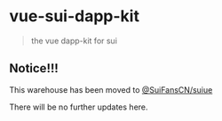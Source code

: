 # vue-sui-dapp-kit

> the vue dapp-kit for sui

## Notice!!!

This warehouse has been moved to [@SuiFansCN/suiue](https://github.com/SuiFansCN/suiue)

There will be no further updates here.
